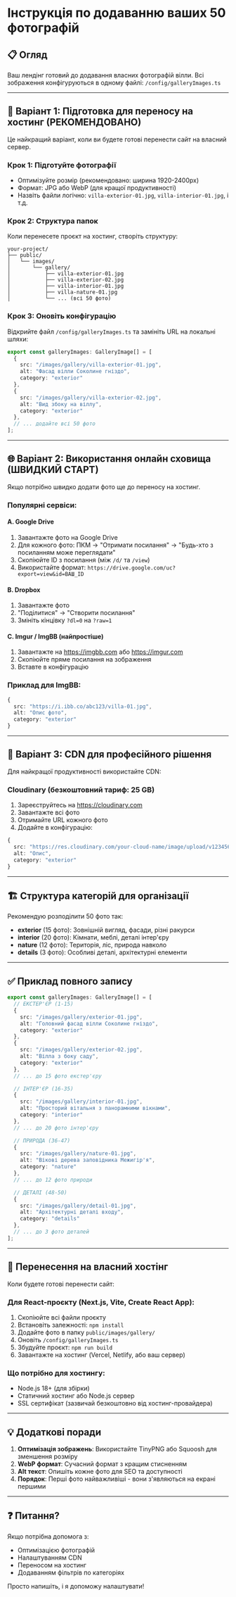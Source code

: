 # Інструкція по додаванню ваших 50 фотографій

## 📋 Огляд

Ваш лендінг готовий до додавання власних фотографій вілли. Всі зображення конфігуруються в одному файлі: `/config/galleryImages.ts`

---

## 🎯 Варіант 1: Підготовка для переносу на хостинг (РЕКОМЕНДОВАНО)

Це найкращий варіант, коли ви будете готові перенести сайт на власний сервер.

### Крок 1: Підготуйте фотографії
- Оптимізуйте розмір (рекомендовано: ширина 1920-2400px)
- Формат: JPG або WebP (для кращої продуктивності)
- Назвіть файли логічно: `villa-exterior-01.jpg`, `villa-interior-01.jpg`, і т.д.

### Крок 2: Структура папок
Коли перенесете проєкт на хостинг, створіть структуру:
```
your-project/
├── public/
│   └── images/
│       └── gallery/
│           ├── villa-exterior-01.jpg
│           ├── villa-exterior-02.jpg
│           ├── villa-interior-01.jpg
│           ├── villa-nature-01.jpg
│           └── ... (всі 50 фото)
```

### Крок 3: Оновіть конфігурацію
Відкрийте файл `/config/galleryImages.ts` та замініть URL на локальні шляхи:

```typescript
export const galleryImages: GalleryImage[] = [
  {
    src: "/images/gallery/villa-exterior-01.jpg",
    alt: "Фасад вілли Соколине гніздо",
    category: "exterior"
  },
  {
    src: "/images/gallery/villa-exterior-02.jpg",
    alt: "Вид збоку на віллу",
    category: "exterior"
  },
  // ... додайте всі 50 фото
];
```

---

## 🌐 Варіант 2: Використання онлайн сховища (ШВИДКИЙ СТАРТ)

Якщо потрібно швидко додати фото ще до переносу на хостинг.

### Популярні сервіси:

#### A. Google Drive
1. Завантажте фото на Google Drive
2. Для кожного фото: ПКМ → "Отримати посилання" → "Будь-хто з посиланням може переглядати"
3. Скопіюйте ID з посилання (між `/d/` та `/view`)
4. Використайте формат: `https://drive.google.com/uc?export=view&id=ВАШ_ID`

#### B. Dropbox
1. Завантажте фото
2. "Поділитися" → "Створити посилання"
3. Змініть кінцівку `?dl=0` на `?raw=1`

#### C. Imgur / ImgBB (найпростіше)
1. Завантажте на https://imgbb.com або https://imgur.com
2. Скопіюйте пряме посилання на зображення
3. Вставте в конфігурацію

### Приклад для ImgBB:
```typescript
{
  src: "https://i.ibb.co/abc123/villa-01.jpg",
  alt: "Опис фото",
  category: "exterior"
}
```

---

## 📁 Варіант 3: CDN для професійного рішення

Для найкращої продуктивності використайте CDN:

### Cloudinary (безкоштовний тариф: 25 GB)
1. Зареєструйтесь на https://cloudinary.com
2. Завантажте всі фото
3. Отримайте URL кожного фото
4. Додайте в конфігурацію:

```typescript
{
  src: "https://res.cloudinary.com/your-cloud-name/image/upload/v1234567890/villa-01.jpg",
  alt: "Опис",
  category: "exterior"
}
```

---

## 🏗️ Структура категорій для організації

Рекомендую розподілити 50 фото так:

- **exterior** (15 фото): Зовнішній вигляд, фасади, різні ракурси
- **interior** (20 фото): Кімнати, меблі, деталі інтер'єру
- **nature** (12 фото): Територія, ліс, природа навколо
- **details** (3 фото): Особливі деталі, архітектурні елементи

---

## ✅ Приклад повного запису

```typescript
export const galleryImages: GalleryImage[] = [
  // ЕКСТЕР'ЄР (1-15)
  {
    src: "/images/gallery/exterior-01.jpg",
    alt: "Головний фасад вілли Соколине гніздо",
    category: "exterior"
  },
  {
    src: "/images/gallery/exterior-02.jpg",
    alt: "Вілла з боку саду",
    category: "exterior"
  },
  // ... до 15 фото екстер'єру

  // ІНТЕР'ЄР (16-35)
  {
    src: "/images/gallery/interior-01.jpg",
    alt: "Просторий вітальня з панорамними вікнами",
    category: "interior"
  },
  // ... до 20 фото інтер'єру

  // ПРИРОДА (36-47)
  {
    src: "/images/gallery/nature-01.jpg",
    alt: "Вікові дерева заповідника Межигір'я",
    category: "nature"
  },
  // ... до 12 фото природи

  // ДЕТАЛІ (48-50)
  {
    src: "/images/gallery/detail-01.jpg",
    alt: "Архітектурні деталі входу",
    category: "details"
  },
  // ... до 3 фото деталей
];
```

---

## 🚀 Перенесення на власний хостінг

Коли будете готові перенести сайт:

### Для React-проєкту (Next.js, Vite, Create React App):
1. Скопіюйте всі файли проєкту
2. Встановіть залежності: `npm install`
3. Додайте фото в папку `public/images/gallery/`
4. Оновіть `/config/galleryImages.ts`
5. Збудуйте проєкт: `npm run build`
6. Завантажте на хостинг (Vercel, Netlify, або ваш сервер)

### Що потрібно для хостингу:
- Node.js 18+ (для збірки)
- Статичний хостинг або Node.js сервер
- SSL сертифікат (зазвичай безкоштовно від хостинг-провайдера)

---

## 💡 Додаткові поради

1. **Оптимізація зображень**: Використайте TinyPNG або Squoosh для зменшення розміру
2. **WebP формат**: Сучасний формат з кращим стисненням
3. **Alt текст**: Опишіть кожне фото для SEO та доступності
4. **Порядок**: Перші фото найважливіші - вони з'являються на екрані першими

---

## ❓ Питання?

Якщо потрібна допомога з:
- Оптимізацією фотографій
- Налаштуванням CDN
- Переносом на хостинг
- Додаванням фільтрів по категоріях

Просто напишіть, і я допоможу налаштувати!
